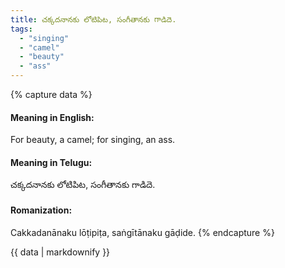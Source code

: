 ```yaml
---
title: చక్కదనానకు లోటిపిట, సంగీతానకు గాడిదె.
tags:
  - "singing"
  - "camel"
  - "beauty"
  - "ass"
---
```


{% capture data %}
#### Meaning in English:
For beauty, a camel; for singing, an ass.

#### Meaning in Telugu:
చక్కదనానకు లోటిపిట, సంగీతానకు గాడిదె.

#### Romanization:
Cakkadanānaku lōṭipiṭa, saṅgītānaku gāḍide.
{% endcapture %}

{{ data | markdownify }}


